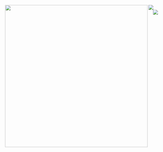<a href="https://github.com/anuraghazra/github-readme-stats">
  <img align="center" src="https://i.loli.net/2020/06/26/fp7kmOtqaxezD1u.jpg" />
  <img align="left" width="470" src="https://github-readme-stats.vercel.app/api?username=baka-gourd&show_icons=true&theme=dracula" />
  <img align="right" src="https://github-readme-stats.vercel.app/api/top-langs/?username=baka-gourd&theme=dracula&layout=compact" />
</a>
